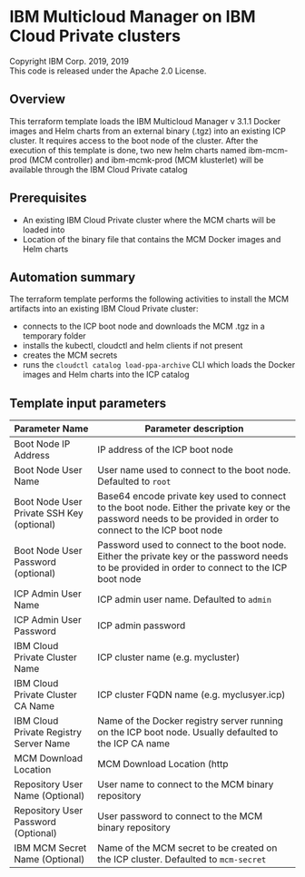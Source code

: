 # IBM Multicloud Manager on IBM Cloud Private clusters
Copyright IBM Corp. 2019, 2019 \
This code is released under the Apache 2.0 License.

## Overview
 This terraform template loads the IBM Multicloud Manager v 3.1.1 Docker images and Helm charts from an external binary (.tgz) into an existing ICP cluster. It requires access to the boot node of the cluster. After the execution of this template is done, two new helm charts named ibm-mcm-prod (MCM controller) and ibm-mcmk-prod (MCM klusterlet) will be available through the IBM Cloud Private catalog

## Prerequisites
* An existing IBM Cloud Private cluster where the MCM charts will be loaded into
* Location of the binary file that contains the MCM Docker images and Helm charts 

## Automation summary
The terraform template performs the following activities to install the MCM artifacts into an existing IBM Cloud Private cluster:
* connects to the ICP boot node and downloads the MCM .tgz in a temporary folder
* installs the kubectl, cloudctl and helm clients if not present 
* creates the MCM secrets
* runs the `cloudctl catalog load-ppa-archive` CLI which loads the Docker images and Helm charts into the ICP catalog

## Template input parameters
Parameter Name                                        | Parameter description
------------------------------------------------------|------------------------------------------------------------------
Boot Node IP Address| IP address of the ICP boot node
Boot Node User Name | User name used to connect to the boot node. Defaulted to `root`
Boot Node User Private SSH Key (optional)|Base64 encode private key used to connect to the boot node. Either the private key or the password needs to be provided in order to connect to the ICP boot node
Boot Node User Password (optional)|Password used to connect to the boot node. Either the private key or the password needs to be provided in order to connect to the ICP boot node
ICP Admin User Name| ICP admin user name. Defaulted to `admin`
ICP Admin User Password|ICP admin password
IBM Cloud Private Cluster Name| ICP cluster name (e.g. mycluster)
IBM Cloud Private Cluster CA Name|ICP cluster FQDN name (e.g. myclusyer.icp)
IBM Cloud Private Registry Server Name|Name of the Docker registry server running on the ICP boot node. Usually defaulted to the ICP CA name
MCM Download Location |MCM Download Location (http|https|ftp|file)
Repository User Name (Optional)| User name to connect to the MCM binary repository
Repository User Password (Optional)|User password to connect to the MCM binary repository
IBM MCM Secret Name (Optional)|Name of the MCM secret to be created on the ICP cluster. Defaulted to `mcm-secret`
